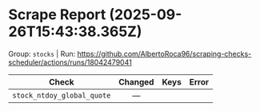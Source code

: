 # Scrape Report (2025-09-26T15:43:38.365Z)

Group: `stocks`  |  Run: https://github.com/AlbertoRoca96/scraping-checks-scheduler/actions/runs/18042479041

| Check | Changed | Keys | Error |
|---|:---:|:--|:--|
| `stock_ntdoy_global_quote` | — |  |  |
